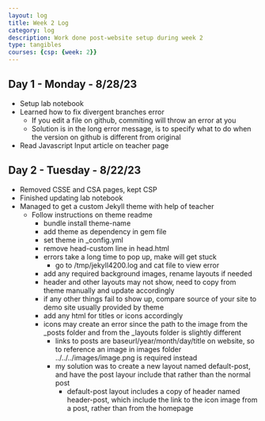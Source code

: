 ```yaml
---
layout: log
title: Week 2 Log
category: log
description: Work done post-website setup during week 2
type: tangibles
courses: {csp: {week: 2}}
---
```


## Day 1 - Monday - 8/28/23
> 
- Setup lab notebook
- Learned how to fix divergent branches error
    - If you edit a file on github, commiting will throw an error at you
    - Solution is in the long error message, is to specify what to do when the version on github is different from original
- Read Javascript Input article on teacher page

## Day 2 - Tuesday - 8/22/23
>
- Removed CSSE and CSA pages, kept CSP
- Finished updating lab notebook
- Managed to get a custom Jekyll theme with help of teacher
    - Follow instructions on theme readme
        - bundle install theme-name
        - add theme as dependency in gem file
        - set theme in _config.yml
        - remove head-custom line in head.html
        - errors take a long time to pop up, make will get stuck
            - go to /tmp/jekyll4200.log and cat file to view error
        - add any required background images, rename layouts if needed
        - header and other layouts may not show, need to copy from theme manually and update accordingly
        - if any other things fail to show up, compare source of your site to demo site usually provided by theme
        - add any html for titles or icons accordingly
        - icons may create an error since the path to the image from the _posts folder and from the _layouts folder is slightly different
            - links to posts are baseurl/year/month/day/title on website, so to reference an image in images folder ../../../images/image.png is required instead
            - my solution was to create a new layout named default-post, and have the post layour include that rather than the normal post
                - default-post layout includes a copy of header named header-post, which include the link to the icon image from a post, rather than from the homepage
